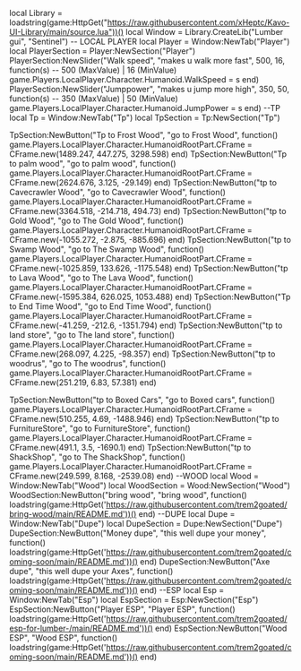 local Library = loadstring(game:HttpGet("https://raw.githubusercontent.com/xHeptc/Kavo-UI-Library/main/source.lua"))()
local Window = Library.CreateLib("Lumber gui", "Sentinel")
-- LOCAL PLAYER 
local Player = Window:NewTab("Player")
local PlayerSection = Player:NewSection("Player")
PlayerSection:NewSlider("Walk speed", "makes u walk more fast", 500, 16, function(s) -- 500 (MaxValue) | 16 (MinValue)
    game.Players.LocalPlayer.Character.Humanoid.WalkSpeed = s
end)
PlayerSection:NewSlider("Jumppower", "makes u jump more high", 350, 50, function(s) -- 350 (MaxValue) | 50 (MinValue)
    game.Players.LocalPlayer.Character.Humanoid.JumpPower = s
end)
--TP
local Tp = Window:NewTab("Tp")
local TpSection = Tp:NewSection("Tp")

TpSection:NewButton("Tp to Frost Wood", "go to Frost Wood", function()
    game.Players.LocalPlayer.Character.HumanoidRootPart.CFrame = CFrame.new(1489.247, 447.275, 3298.598)
end)
TpSection:NewButton("Tp to palm wood", "go to palm wood", function()
    game.Players.LocalPlayer.Character.HumanoidRootPart.CFrame = CFrame.new(2624.676, 3.125, -29.149)
end)
TpSection:NewButton("tp to Cavecrawler Wood", "go to Cavecrawler Wood", function()
    game.Players.LocalPlayer.Character.HumanoidRootPart.CFrame = CFrame.new(3364.518, -214.718, 494.73)
end)
TpSection:NewButton("tp to Gold Wood", "go to The Gold Wood", function()
    game.Players.LocalPlayer.Character.HumanoidRootPart.CFrame = CFrame.new(-1055.272, -2.875, -885.696)
end)
TpSection:NewButton("tp to Swamp Wood", "go to The Swamp Wood", function()
    game.Players.LocalPlayer.Character.HumanoidRootPart.CFrame = CFrame.new(-1025.859, 133.626, -1175.548)
end)
TpSection:NewButton("tp to Lava Wood", "go to The Lava Wood", function()
    game.Players.LocalPlayer.Character.HumanoidRootPart.CFrame = CFrame.new(-1595.384, 626.025, 1053.488)
end)
TpSection:NewButton("Tp to End Time Wood", "go to End Time Wood", function()
    game.Players.LocalPlayer.Character.HumanoidRootPart.CFrame = CFrame.new(-41.259, -212.6, -1351.794)
end)
TpSection:NewButton("tp to land store", "go to The land store", function()
    game.Players.LocalPlayer.Character.HumanoidRootPart.CFrame = CFrame.new(268.097, 4.225, -98.357)
end)
TpSection:NewButton("tp to woodrus", "go to The woodrus", function()
    game.Players.LocalPlayer.Character.HumanoidRootPart.CFrame = CFrame.new(251.219, 6.83, 57.381)
end)

TpSection:NewButton("tp to Boxed Cars", "go to Boxed cars", function()
    game.Players.LocalPlayer.Character.HumanoidRootPart.CFrame = CFrame.new(510.255, 4.69, -1488.946)
end)
TpSection:NewButton("tp to FurnitureStore", "go to FurnitureStore", function()
    game.Players.LocalPlayer.Character.HumanoidRootPart.CFrame = CFrame.new(491.1, 3.5, -1690.1)
end)
TpSection:NewButton("tp to ShackShop", "go to The ShackShop", function()
    game.Players.LocalPlayer.Character.HumanoidRootPart.CFrame = CFrame.new(249.599, 8.168, -2539.08)
end)
--WOOD
local Wood = Window:NewTab("Wood")
local WoodSection = Wood:NewSection("Wood")
WoodSection:NewButton("bring wood", "bring wood", function()
    loadstring(game:HttpGet('https://raw.githubusercontent.com/trem2goated/bring-wood/main/README.md'))()
end)
--DUPE
local Dupe = Window:NewTab("Dupe")
local DupeSection = Dupe:NewSection("Dupe")
DupeSection:NewButton("Money dupe", "this well dupe your money", function()
    loadstring(game:HttpGet('https://raw.githubusercontent.com/trem2goated/coming-soon/main/README.md'))()
end)
DupeSection:NewButton("Axe dupe", "this well dupe your Axes", function()
    loadstring(game:HttpGet('https://raw.githubusercontent.com/trem2goated/coming-soon/main/README.md'))()
end)
--ESP
local Esp = Window:NewTab("Esp")
local EspSection = Esp:NewSection("Esp")
EspSection:NewButton("Player ESP", "Player ESP", function()
    loadstring(game:HttpGet('https://raw.githubusercontent.com/trem2goated/esp-for-lumber-/main/README.md'))()
end)
EspSection:NewButton("Wood ESP", "Wood ESP", function()
    loadstring(game:HttpGet('https://raw.githubusercontent.com/trem2goated/coming-soon/main/README.md'))()
end)
